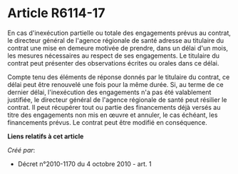 # Article R6114-17

En cas d'inexécution partielle ou totale des engagements prévus au contrat, le directeur général de l'agence régionale de
santé adresse au titulaire du contrat une mise en demeure motivée de prendre, dans un délai d'un mois, les mesures
nécessaires au respect de ses engagements. Le titulaire du contrat peut présenter des observations écrites ou orales dans ce
délai. 

Compte tenu des éléments de réponse donnés par le titulaire du contrat, ce délai peut être renouvelé une fois pour la même
durée. Si, au terme de ce dernier délai, l'inexécution des engagements n'a pas été valablement justifiée, le directeur
général de l'agence régionale de santé peut résilier le contrat. Il peut récupérer tout ou partie des financements déjà
versés au titre des engagements non mis en œuvre et annuler, le cas échéant, les financements prévus. Le contrat peut être
modifié en conséquence.

**Liens relatifs à cet article**

_Créé par_:

  - Décret n°2010-1170 du 4 octobre 2010 - art. 1
